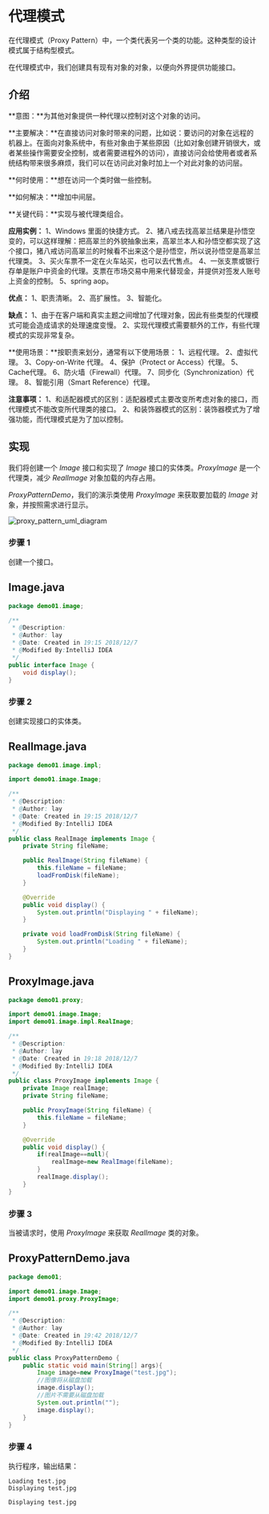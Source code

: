 # 代理模式

在代理模式（Proxy Pattern）中，一个类代表另一个类的功能。这种类型的设计模式属于结构型模式。

在代理模式中，我们创建具有现有对象的对象，以便向外界提供功能接口。

## 介绍

**意图：**为其他对象提供一种代理以控制对这个对象的访问。

**主要解决：**在直接访问对象时带来的问题，比如说：要访问的对象在远程的机器上。在面向对象系统中，有些对象由于某些原因（比如对象创建开销很大，或者某些操作需要安全控制，或者需要进程外的访问），直接访问会给使用者或者系统结构带来很多麻烦，我们可以在访问此对象时加上一个对此对象的访问层。

**何时使用：**想在访问一个类时做一些控制。

**如何解决：**增加中间层。

**关键代码：**实现与被代理类组合。

**应用实例：** 1、Windows 里面的快捷方式。 2、猪八戒去找高翠兰结果是孙悟空变的，可以这样理解：把高翠兰的外貌抽象出来，高翠兰本人和孙悟空都实现了这个接口，猪八戒访问高翠兰的时候看不出来这个是孙悟空，所以说孙悟空是高翠兰代理类。 3、买火车票不一定在火车站买，也可以去代售点。 4、一张支票或银行存单是账户中资金的代理。支票在市场交易中用来代替现金，并提供对签发人账号上资金的控制。 5、spring aop。

**优点：** 1、职责清晰。 2、高扩展性。 3、智能化。

**缺点：** 1、由于在客户端和真实主题之间增加了代理对象，因此有些类型的代理模式可能会造成请求的处理速度变慢。 2、实现代理模式需要额外的工作，有些代理模式的实现非常复杂。

**使用场景：**按职责来划分，通常有以下使用场景： 1、远程代理。 2、虚拟代理。 3、Copy-on-Write 代理。 4、保护（Protect or Access）代理。 5、Cache代理。 6、防火墙（Firewall）代理。 7、同步化（Synchronization）代理。 8、智能引用（Smart Reference）代理。

**注意事项：** 1、和适配器模式的区别：适配器模式主要改变所考虑对象的接口，而代理模式不能改变所代理类的接口。 2、和装饰器模式的区别：装饰器模式为了增强功能，而代理模式是为了加以控制。

## 实现

我们将创建一个 *Image* 接口和实现了 *Image* 接口的实体类。*ProxyImage* 是一个代理类，减少 *RealImage* 对象加载的内存占用。

*ProxyPatternDemo*，我们的演示类使用 *ProxyImage* 来获取要加载的 *Image* 对象，并按照需求进行显示。

![proxy_pattern_uml_diagram](F:\学习\图片\设计模式\13_代理模式\proxy_pattern_uml_diagram.jpg)

### 步骤 1

创建一个接口。

## Image.java

```java
package demo01.image;

/**
 * @Description:
 * @Author: lay
 * @Date: Created in 19:15 2018/12/7
 * @Modified By:IntelliJ IDEA
 */
public interface Image {
    void display();
}

```



### 步骤 2

创建实现接口的实体类。

## RealImage.java

```java
package demo01.image.impl;

import demo01.image.Image;

/**
 * @Description:
 * @Author: lay
 * @Date: Created in 19:15 2018/12/7
 * @Modified By:IntelliJ IDEA
 */
public class RealImage implements Image {
    private String fileName;

    public RealImage(String fileName) {
        this.fileName = fileName;
        loadFromDisk(fileName);
    }

    @Override
    public void display() {
        System.out.println("Displaying " + fileName);
    }

    private void loadFromDisk(String fileName) {
        System.out.println("Loading " + fileName);
    }
}

```



## ProxyImage.java

```java
package demo01.proxy;

import demo01.image.Image;
import demo01.image.impl.RealImage;

/**
 * @Description:
 * @Author: lay
 * @Date: Created in 19:18 2018/12/7
 * @Modified By:IntelliJ IDEA
 */
public class ProxyImage implements Image {
    private Image realImage;
    private String fileName;

    public ProxyImage(String fileName) {
        this.fileName = fileName;
    }

    @Override
    public void display() {
        if(realImage==null){
            realImage=new RealImage(fileName);
        }
        realImage.display();
    }
}

```



### 步骤 3

当被请求时，使用 *ProxyImage* 来获取 *RealImage* 类的对象。

## ProxyPatternDemo.java

```java
package demo01;

import demo01.image.Image;
import demo01.proxy.ProxyImage;

/**
 * @Description:
 * @Author: lay
 * @Date: Created in 19:42 2018/12/7
 * @Modified By:IntelliJ IDEA
 */
public class ProxyPatternDemo {
    public static void main(String[] args){
        Image image=new ProxyImage("test.jpg");
        //图像将从磁盘加载
        image.display();
        //图片不需要从磁盘加载
        System.out.println("");
        image.display();
    }
}

```



### 步骤 4

执行程序，输出结果：

```
Loading test.jpg
Displaying test.jpg

Displaying test.jpg

```